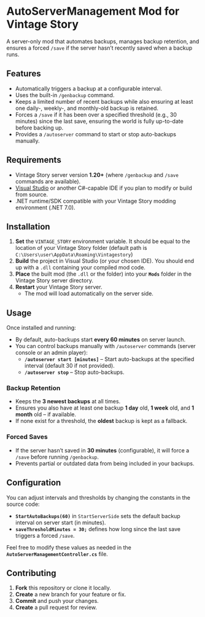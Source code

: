 # AutoServerManagement Mod for Vintage Story

A server-only mod that automates backups, manages backup retention, and ensures a forced `/save` if the server hasn’t recently saved when a backup runs.

## Features

- Automatically triggers a backup at a configurable interval.
- Uses the built-in `/genbackup` command.
- Keeps a limited number of recent backups while also ensuring at least one daily-, weekly-, and monthly-old backup is retained.
- Forces a `/save` if it has been over a specified threshold (e.g., 30 minutes) since the last save, ensuring the world is fully up-to-date before backing up.
- Provides a `/autoserver` command to start or stop auto-backups manually.

## Requirements

- Vintage Story server version **1.20+** (where `/genbackup` and `/save` commands are available).
- [Visual Studio](https://visualstudio.microsoft.com/) or another C#-capable IDE if you plan to modify or build from source.
- .NET runtime/SDK compatible with your Vintage Story modding environment (.NET 7.0).

## Installation

1. **Set** the `VINTAGE_STORY` environment variable. It should be equal to the location of your Vintage Story folder (default path is `C:\Users\user\AppData\Roaming\Vintagestory`)
2. **Build** the project in Visual Studio (or your chosen IDE). You should end up with a `.dll` containing your compiled mod code.
3. **Place** the built mod (the `.dll` or the folder) into your **`Mods`** folder in the Vintage Story server directory.
4. **Restart** your Vintage Story server.  
   - The mod will load automatically on the server side.

## Usage

Once installed and running:

- By default, auto-backups start **every 60 minutes** on server launch.
- You can control backups manually with `/autoserver` commands (server console or an admin player):
  - **`/autoserver start [minutes]`** – Start auto-backups at the specified interval (default 30 if not provided).
  - **`/autoserver stop`** – Stop auto-backups.

### Backup Retention

- Keeps the **3 newest backups** at all times.
- Ensures you also have at least one backup **1 day** old, **1 week** old, and **1 month** old – if available.
- If none exist for a threshold, the **oldest** backup is kept as a fallback.

### Forced Saves

- If the server hasn’t saved in **30 minutes** (configurable), it will force a `/save` before running `/genbackup`.
- Prevents partial or outdated data from being included in your backups.

## Configuration

You can adjust intervals and thresholds by changing the constants in the source code:

- **`StartAutoBackups(60)`** in `StartServerSide` sets the default backup interval on server start (in minutes).
- **`saveThresholdMinutes = 30;`** defines how long since the last save triggers a forced `/save`.

Feel free to modify these values as needed in the **`AutoServerManagementController.cs`** file.

## Contributing

1. **Fork** this repository or clone it locally.
2. **Create** a new branch for your feature or fix.
3. **Commit** and push your changes.
4. **Create** a pull request for review.